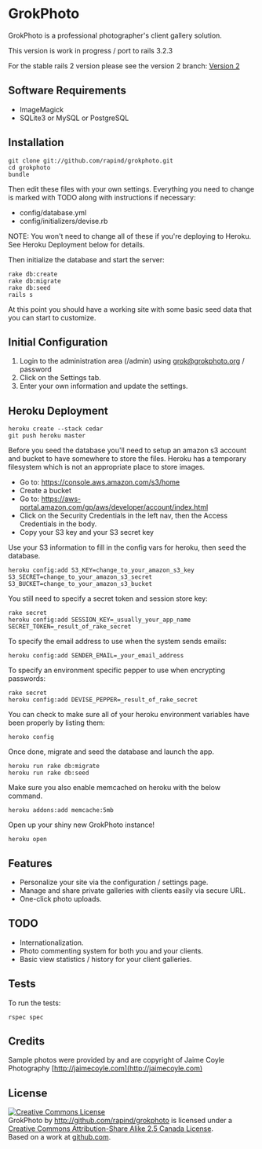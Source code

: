 # GrokPhoto

GrokPhoto is a professional photographer's client gallery solution.

This version is work in progress / port to rails 3.2.3

For the stable rails 2 version please see the version 2 branch:
[Version 2](https://github.com/rapind/grokphoto/tree/v2.0)


## Software Requirements

* ImageMagick
* SQLite3 or MySQL or PostgreSQL


## Installation

    git clone git://github.com/rapind/grokphoto.git
    cd grokphoto
    bundle

Then edit these files with your own settings. Everything you need to change is marked with TODO along with instructions if necessary:

*  config/database.yml
*  config/initializers/devise.rb

NOTE: You won't need to change all of these if you're deploying to Heroku. See Heroku Deployment below for details.


Then initialize the database and start the server:

    rake db:create
    rake db:migrate
    rake db:seed
    rails s

At this point you should have a working site with some basic seed data that you can start to customize.


## Initial Configuration

1. Login to the administration area (/admin) using grok@grokphoto.org / password
2. Click on the Settings tab.
3. Enter your own information and update the settings.


## Heroku Deployment

    heroku create --stack cedar
    git push heroku master

Before you seed the database you'll need to setup an amazon s3 account and bucket to have somewhere to store the files. Heroku has a temporary filesystem which is not an appropriate place to store images.

* Go to: https://console.aws.amazon.com/s3/home
* Create a bucket
* Go to: https://aws-portal.amazon.com/gp/aws/developer/account/index.html
* Click on the Security Credentials in the left nav, then the Access Credentials in the body.
* Copy your S3 key and your S3 secret key

Use your S3 information to fill in the config vars for heroku, then seed the database.

    heroku config:add S3_KEY=change_to_your_amazon_s3_key S3_SECRET=change_to_your_amazon_s3_secret S3_BUCKET=change_to_your_amazon_s3_bucket    

You still need to specify a secret token and session store key:

    rake secret
    heroku config:add SESSION_KEY=_usually_your_app_name SECRET_TOKEN=_result_of_rake_secret

To specify the email address to use when the system sends emails:

    heroku config:add SENDER_EMAIL=_your_email_address

To specify an environment specific pepper to use when encrypting passwords:

    rake secret
    heroku config:add DEVISE_PEPPER=_result_of_rake_secret

You can check to make sure all of your heroku environment variables have been properly by listing them:

    heroko config
  
Once done, migrate and seed the database and launch the app.
	    
    heroku run rake db:migrate
    heroku run rake db:seed
    
Make sure you also enable memcached on heroku with the below command.

	heroku addons:add memcache:5mb   
   
Open up your shiny new GrokPhoto instance!

    heroku open


	 
## Features

* Personalize your site via the configuration / settings page.
* Manage and share private galleries with clients easily via secure URL.
* One-click photo uploads.


## TODO

* Internationalization.
* Photo commenting system for both you and your clients.
* Basic view statistics / history for your client galleries.


## Tests

To run the tests:

    rspec spec


## Credits

Sample photos were provided by and are copyright of Jaime Coyle Photography [http://jaimecoyle.com](http://jaimecoyle.com)


## License

<a rel="license" href="http://creativecommons.org/licenses/by-sa/2.5/ca/"><img alt="Creative Commons License" style="border-width:0" src="http://i.creativecommons.org/l/by-sa/2.5/ca/88x31.png" /></a><br /><span xmlns:dc="http://purl.org/dc/elements/1.1/" href="http://purl.org/dc/dcmitype/InteractiveResource" property="dc:title" rel="dc:type">GrokPhoto</span> by <a xmlns:cc="http://creativecommons.org/ns#" href="http://github.com/rapind/grokphoto" property="cc:attributionName" rel="cc:attributionURL">http://github.com/rapind/grokphoto</a> is licensed under a <a rel="license" href="http://creativecommons.org/licenses/by-sa/2.5/ca/">Creative Commons Attribution-Share Alike 2.5 Canada License</a>.<br />Based on a work at <a xmlns:dc="http://purl.org/dc/elements/1.1/" href="http://github.com/rapind/grokphoto" rel="dc:source">github.com</a>.
